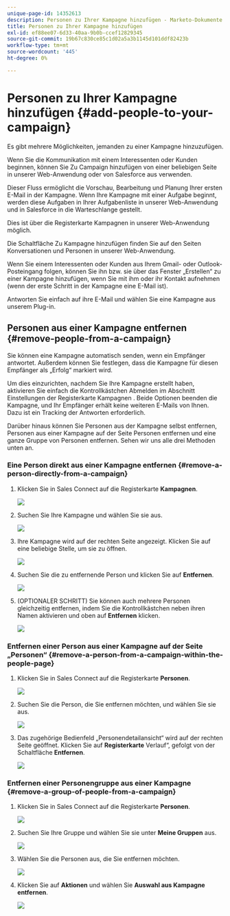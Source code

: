 ```yaml
---
unique-page-id: 14352613
description: Personen zu Ihrer Kampagne hinzufügen - Marketo-Dokumente - Produktdokumentation
title: Personen zu Ihrer Kampagne hinzufügen
exl-id: ef88ee07-6d33-40aa-9b0b-ccef12829345
source-git-commit: 19b67c830ce85c1d02a5a3b1145d101ddf82423b
workflow-type: tm+mt
source-wordcount: '445'
ht-degree: 0%

---
```


# Personen zu Ihrer Kampagne hinzufügen {#add-people-to-your-campaign}

Es gibt mehrere Möglichkeiten, jemanden zu einer Kampagne hinzuzufügen.

Wenn Sie die Kommunikation mit einem Interessenten oder Kunden beginnen, können Sie Zu Campaign hinzufügen von einer beliebigen Seite in unserer Web-Anwendung oder von Salesforce aus verwenden.

Dieser Fluss ermöglicht die Vorschau, Bearbeitung und Planung Ihrer ersten E-Mail in der Kampagne. Wenn Ihre Kampagne mit einer Aufgabe beginnt, werden diese Aufgaben in Ihrer Aufgabenliste in unserer Web-Anwendung und in Salesforce in die Warteschlange gestellt.

Dies ist über die Registerkarte Kampagnen in unserer Web-Anwendung möglich.

Die Schaltfläche Zu Kampagne hinzufügen finden Sie auf den Seiten Konversationen und Personen in unserer Web-Anwendung.

Wenn Sie einem Interessenten oder Kunden aus Ihrem Gmail- oder Outlook-Posteingang folgen, können Sie ihn bzw. sie über das Fenster „Erstellen“ zu einer Kampagne hinzufügen, wenn Sie mit ihm oder ihr Kontakt aufnehmen (wenn der erste Schritt in der Kampagne eine E-Mail ist).

Antworten Sie einfach auf ihre E-Mail und wählen Sie eine Kampagne aus unserem Plug-in.

## Personen aus einer Kampagne entfernen {#remove-people-from-a-campaign}

Sie können eine Kampagne automatisch senden, wenn ein Empfänger antwortet. Außerdem können Sie festlegen, dass die Kampagne für diesen Empfänger als „Erfolg“ markiert wird.

Um dies einzurichten, nachdem Sie Ihre Kampagne erstellt haben, aktivieren Sie einfach die Kontrollkästchen Abmelden im Abschnitt Einstellungen der Registerkarte Kampagnen . Beide Optionen beenden die Kampagne, und Ihr Empfänger erhält keine weiteren E-Mails von Ihnen. Dazu ist ein Tracking der Antworten erforderlich.

Darüber hinaus können Sie Personen aus der Kampagne selbst entfernen, Personen aus einer Kampagne auf der Seite Personen entfernen und eine ganze Gruppe von Personen entfernen. Sehen wir uns alle drei Methoden unten an.

### Eine Person direkt aus einer Kampagne entfernen {#remove-a-person-directly-from-a-campaign}

1. Klicken Sie in Sales Connect auf die Registerkarte **Kampagnen**.

   ![](assets/one.png)

1. Suchen Sie Ihre Kampagne und wählen Sie sie aus.

   ![](assets/two.png)

1. Ihre Kampagne wird auf der rechten Seite angezeigt. Klicken Sie auf eine beliebige Stelle, um sie zu öffnen.

   ![](assets/three.png)

1. Suchen Sie die zu entfernende Person und klicken Sie auf **Entfernen**.

   ![](assets/four.png)

1. (OPTIONALER SCHRITT) Sie können auch mehrere Personen gleichzeitig entfernen, indem Sie die Kontrollkästchen neben ihren Namen aktivieren und oben auf **Entfernen** klicken.

   ![](assets/five.png)

### Entfernen einer Person aus einer Kampagne auf der Seite „Personen“ {#remove-a-person-from-a-campaign-within-the-people-page}

1. Klicken Sie in Sales Connect auf die Registerkarte **Personen**.

   ![](assets/one-a.png)

1. Suchen Sie die Person, die Sie entfernen möchten, und wählen Sie sie aus.

   ![](assets/two-a.png)

1. Das zugehörige Bedienfeld „Personendetailansicht“ wird auf der rechten Seite geöffnet. Klicken Sie auf **Registerkarte** Verlauf“, gefolgt von der Schaltfläche **Entfernen**.

   ![](assets/three-a.png)

### Entfernen einer Personengruppe aus einer Kampagne {#remove-a-group-of-people-from-a-campaign}

1. Klicken Sie in Sales Connect auf die Registerkarte **Personen**.

   ![](assets/one-b.png)

1. Suchen Sie Ihre Gruppe und wählen Sie sie unter **Meine Gruppen** aus.

   ![](assets/two-b.png)

1. Wählen Sie die Personen aus, die Sie entfernen möchten.

   ![](assets/three-b.png)

1. Klicken Sie auf **Aktionen** und wählen Sie **Auswahl aus Kampagne entfernen**.

   ![](assets/four-b.png)